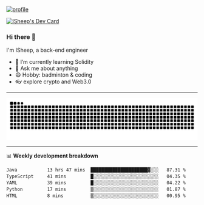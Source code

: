 [![profile](https://user-images.githubusercontent.com/54968314/208005045-e4b42f3b-833d-4242-bfcc-e764865553a2.svg)](https://www.calligrapher.ai/)

<a href="https://app.daily.dev/linziyang1106"><img src="https://api.daily.dev/devcards/v2/i4Spwx5Skx5FpTqWcwoit.png?r=kgx&type=wide" width="652" alt="ISheep's Dev Card"/></a>

### Hi there 🐏

I'm ISheep, a back-end engineer

- 🔭 I’m currently learning Solidity
- 💬 Ask me about anything
- 😄 Hobby: badminton & coding
- 👓 explore crypto and Web3.0

-------

![](https://raw.githubusercontent.com/ISheepp/ISheepp/output/github-contribution-grid-snake.svg)

-------

📊 **Weekly development breakdown**
<!--START_SECTION:waka-->

```txt
Java           13 hrs 47 mins  █████████████████████▓░░░   87.31 %
TypeScript     41 mins         █░░░░░░░░░░░░░░░░░░░░░░░░   04.35 %
YAML           39 mins         █░░░░░░░░░░░░░░░░░░░░░░░░   04.22 %
Python         17 mins         ▒░░░░░░░░░░░░░░░░░░░░░░░░   01.87 %
HTML           8 mins          ▒░░░░░░░░░░░░░░░░░░░░░░░░   00.95 %
```

<!--END_SECTION:waka-->
